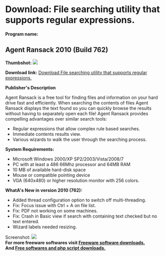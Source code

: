 # Download: File searching utility that supports regular expressions.

**Program name:**

## Agent Ransack 2010 (Build 762)

  
**Thumbshot:** ![](http://www.freewarefiles.com/screenshot/agentransack3_md.jpg)   
  
**Download link:** [Download File searching utility that supports regular expressions.](http://freesoftwares.boysofts.com/Agent-Ransack_program_6619.html)  
  


**Publisher's Description**  
  


Agent Ransack is a free tool for finding files and information on your hard drive fast and efficiently. When searching the contents of files Agent Ransack displays the text found so you can quickly browse the results without having to separately open each file! Agent Ransack provides compelling advantages over similar search tools: 

  * Regular expressions that allow complex rule based searches. 
  * Immediate contents results view. 
  * Various wizards to walk the user through the searching process. 

**System Requirements:**

  * Microsoft Windows 2000/XP SP2/2003/Vista/2008/7 
  * PC with at least a 486 66Mhz processor and 64MB RAM 
  * 10 MB of available hard-disk space 
  * Mouse or compatible pointing device 
  * VGA (640x480) or higher resolution monitor with 256 colors. 

**WhatA's New in version 2010 (762):**

  * Added thread configuration option to switch off multi-threading. 
  * Fix: Focus issue with Ctrl + A on file list. 
  * Fix: PDF not working on some machines. 
  * Fix: Crash in Basic view if search with containing text checked but no text entered. 
  * Wizard labels needed resizing. 

  
  
Screenshot: ![](http://www.freewarefiles.com/screenshot/agentransack3.jpg)   
**For more freeware softwares visit [Freeware software downloads.](http://freesoftwares.boysofts.com/)**   
**And [Free softwares and php script downloads.](http://www.boysofts.com/)**
